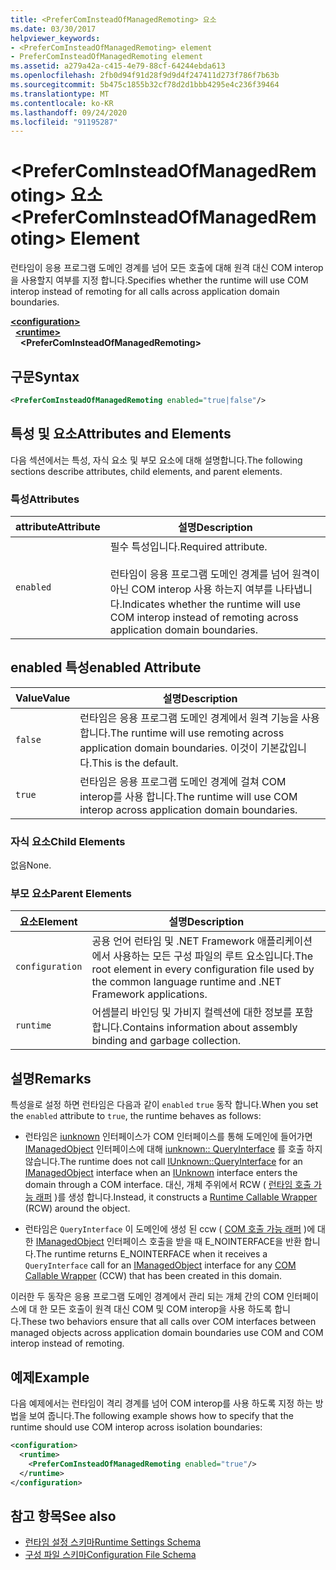 ```yaml
---
title: <PreferComInsteadOfManagedRemoting> 요소
ms.date: 03/30/2017
helpviewer_keywords:
- <PreferComInsteadOfManagedRemoting> element
- PreferComInsteadOfManagedRemoting element
ms.assetid: a279a42a-c415-4e79-88cf-64244ebda613
ms.openlocfilehash: 2fb0d94f91d28f9d9d4f247411d273f786f7b63b
ms.sourcegitcommit: 5b475c1855b32cf78d2d1bbb4295e4c236f39464
ms.translationtype: MT
ms.contentlocale: ko-KR
ms.lasthandoff: 09/24/2020
ms.locfileid: "91195287"
---
```

# <a name="prefercominsteadofmanagedremoting-element"></a><span data-ttu-id="5c179-102">\<PreferComInsteadOfManagedRemoting> 요소</span><span class="sxs-lookup"><span data-stu-id="5c179-102">\<PreferComInsteadOfManagedRemoting> Element</span></span>

<span data-ttu-id="5c179-103">런타임이 응용 프로그램 도메인 경계를 넘어 모든 호출에 대해 원격 대신 COM interop을 사용할지 여부를 지정 합니다.</span><span class="sxs-lookup"><span data-stu-id="5c179-103">Specifies whether the runtime will use COM interop instead of remoting for all calls across application domain boundaries.</span></span>  
  
[**\<configuration>**](../configuration-element.md)\
&nbsp;&nbsp;[**\<runtime>**](runtime-element.md)\
&nbsp;&nbsp;&nbsp;&nbsp;**\<PreferComInsteadOfManagedRemoting>**  
  
## <a name="syntax"></a><span data-ttu-id="5c179-104">구문</span><span class="sxs-lookup"><span data-stu-id="5c179-104">Syntax</span></span>  
  
```xml  
<PreferComInsteadOfManagedRemoting enabled="true|false"/>  
```  
  
## <a name="attributes-and-elements"></a><span data-ttu-id="5c179-105">특성 및 요소</span><span class="sxs-lookup"><span data-stu-id="5c179-105">Attributes and Elements</span></span>  

 <span data-ttu-id="5c179-106">다음 섹션에서는 특성, 자식 요소 및 부모 요소에 대해 설명합니다.</span><span class="sxs-lookup"><span data-stu-id="5c179-106">The following sections describe attributes, child elements, and parent elements.</span></span>  
  
### <a name="attributes"></a><span data-ttu-id="5c179-107">특성</span><span class="sxs-lookup"><span data-stu-id="5c179-107">Attributes</span></span>  
  
|<span data-ttu-id="5c179-108">attribute</span><span class="sxs-lookup"><span data-stu-id="5c179-108">Attribute</span></span>|<span data-ttu-id="5c179-109">설명</span><span class="sxs-lookup"><span data-stu-id="5c179-109">Description</span></span>|  
|---------------|-----------------|  
|`enabled`|<span data-ttu-id="5c179-110">필수 특성입니다.</span><span class="sxs-lookup"><span data-stu-id="5c179-110">Required attribute.</span></span><br /><br /> <span data-ttu-id="5c179-111">런타임이 응용 프로그램 도메인 경계를 넘어 원격이 아닌 COM interop 사용 하는지 여부를 나타냅니다.</span><span class="sxs-lookup"><span data-stu-id="5c179-111">Indicates whether the runtime will use COM interop instead of remoting across application domain boundaries.</span></span>|  
  
## <a name="enabled-attribute"></a><span data-ttu-id="5c179-112">enabled 특성</span><span class="sxs-lookup"><span data-stu-id="5c179-112">enabled Attribute</span></span>  
  
|<span data-ttu-id="5c179-113">Value</span><span class="sxs-lookup"><span data-stu-id="5c179-113">Value</span></span>|<span data-ttu-id="5c179-114">설명</span><span class="sxs-lookup"><span data-stu-id="5c179-114">Description</span></span>|  
|-----------|-----------------|  
|`false`|<span data-ttu-id="5c179-115">런타임은 응용 프로그램 도메인 경계에서 원격 기능을 사용 합니다.</span><span class="sxs-lookup"><span data-stu-id="5c179-115">The runtime will use remoting across application domain boundaries.</span></span> <span data-ttu-id="5c179-116">이것이 기본값입니다.</span><span class="sxs-lookup"><span data-stu-id="5c179-116">This is the default.</span></span>|  
|`true`|<span data-ttu-id="5c179-117">런타임은 응용 프로그램 도메인 경계에 걸쳐 COM interop를 사용 합니다.</span><span class="sxs-lookup"><span data-stu-id="5c179-117">The runtime will use COM interop across application domain boundaries.</span></span>|  
  
### <a name="child-elements"></a><span data-ttu-id="5c179-118">자식 요소</span><span class="sxs-lookup"><span data-stu-id="5c179-118">Child Elements</span></span>  

 <span data-ttu-id="5c179-119">없음</span><span class="sxs-lookup"><span data-stu-id="5c179-119">None.</span></span>  
  
### <a name="parent-elements"></a><span data-ttu-id="5c179-120">부모 요소</span><span class="sxs-lookup"><span data-stu-id="5c179-120">Parent Elements</span></span>  
  
|<span data-ttu-id="5c179-121">요소</span><span class="sxs-lookup"><span data-stu-id="5c179-121">Element</span></span>|<span data-ttu-id="5c179-122">설명</span><span class="sxs-lookup"><span data-stu-id="5c179-122">Description</span></span>|  
|-------------|-----------------|  
|`configuration`|<span data-ttu-id="5c179-123">공용 언어 런타임 및 .NET Framework 애플리케이션에서 사용하는 모든 구성 파일의 루트 요소입니다.</span><span class="sxs-lookup"><span data-stu-id="5c179-123">The root element in every configuration file used by the common language runtime and .NET Framework applications.</span></span>|  
|`runtime`|<span data-ttu-id="5c179-124">어셈블리 바인딩 및 가비지 컬렉션에 대한 정보를 포함합니다.</span><span class="sxs-lookup"><span data-stu-id="5c179-124">Contains information about assembly binding and garbage collection.</span></span>|  
  
## <a name="remarks"></a><span data-ttu-id="5c179-125">설명</span><span class="sxs-lookup"><span data-stu-id="5c179-125">Remarks</span></span>  

 <span data-ttu-id="5c179-126">특성을로 설정 하면 런타임은 다음과 같이 `enabled` `true` 동작 합니다.</span><span class="sxs-lookup"><span data-stu-id="5c179-126">When you set the `enabled` attribute to `true`, the runtime behaves as follows:</span></span>  
  
- <span data-ttu-id="5c179-127">런타임은 [iunknown](/windows/win32/api/unknwn/nn-unknwn-iunknown) 인터페이스가 COM 인터페이스를 통해 도메인에 들어가면 [IManagedObject](../../../unmanaged-api/hosting/imanagedobject-interface.md) 인터페이스에 대해 [iunknown:: QueryInterface](/windows/win32/api/unknwn/nf-unknwn-iunknown-queryinterface(q)) 를 호출 하지 않습니다.</span><span class="sxs-lookup"><span data-stu-id="5c179-127">The runtime does not call [IUnknown::QueryInterface](/windows/win32/api/unknwn/nf-unknwn-iunknown-queryinterface(q)) for an [IManagedObject](../../../unmanaged-api/hosting/imanagedobject-interface.md) interface when an [IUnknown](/windows/win32/api/unknwn/nn-unknwn-iunknown) interface enters the domain through a COM interface.</span></span> <span data-ttu-id="5c179-128">대신, 개체 주위에서 RCW ( [런타임 호출 가능 래퍼](../../../../standard/native-interop/runtime-callable-wrapper.md) )를 생성 합니다.</span><span class="sxs-lookup"><span data-stu-id="5c179-128">Instead, it constructs a [Runtime Callable Wrapper](../../../../standard/native-interop/runtime-callable-wrapper.md) (RCW) around the object.</span></span>  
  
- <span data-ttu-id="5c179-129">런타임은 `QueryInterface` 이 도메인에 생성 된 ccw ( [COM 호출 가능 래퍼](../../../../standard/native-interop/com-callable-wrapper.md) )에 대 한 [IManagedObject](../../../unmanaged-api/hosting/imanagedobject-interface.md) 인터페이스 호출을 받을 때 E_NOINTERFACE을 반환 합니다.</span><span class="sxs-lookup"><span data-stu-id="5c179-129">The runtime returns E_NOINTERFACE when it receives a `QueryInterface` call for an [IManagedObject](../../../unmanaged-api/hosting/imanagedobject-interface.md) interface for any [COM Callable Wrapper](../../../../standard/native-interop/com-callable-wrapper.md) (CCW) that has been created in this domain.</span></span>  
  
 <span data-ttu-id="5c179-130">이러한 두 동작은 응용 프로그램 도메인 경계에서 관리 되는 개체 간의 COM 인터페이스에 대 한 모든 호출이 원격 대신 COM 및 COM interop을 사용 하도록 합니다.</span><span class="sxs-lookup"><span data-stu-id="5c179-130">These two behaviors ensure that all calls over COM interfaces between managed objects across application domain boundaries use COM and COM interop instead of remoting.</span></span>  
  
## <a name="example"></a><span data-ttu-id="5c179-131">예제</span><span class="sxs-lookup"><span data-stu-id="5c179-131">Example</span></span>  

 <span data-ttu-id="5c179-132">다음 예제에서는 런타임이 격리 경계를 넘어 COM interop를 사용 하도록 지정 하는 방법을 보여 줍니다.</span><span class="sxs-lookup"><span data-stu-id="5c179-132">The following example shows how to specify that the runtime should use COM interop across isolation boundaries:</span></span>  
  
```xml  
<configuration>  
  <runtime>  
    <PreferComInsteadOfManagedRemoting enabled="true"/>  
  </runtime>  
</configuration>  
```  
  
## <a name="see-also"></a><span data-ttu-id="5c179-133">참고 항목</span><span class="sxs-lookup"><span data-stu-id="5c179-133">See also</span></span>

- [<span data-ttu-id="5c179-134">런타임 설정 스키마</span><span class="sxs-lookup"><span data-stu-id="5c179-134">Runtime Settings Schema</span></span>](index.md)
- [<span data-ttu-id="5c179-135">구성 파일 스키마</span><span class="sxs-lookup"><span data-stu-id="5c179-135">Configuration File Schema</span></span>](../index.md)
